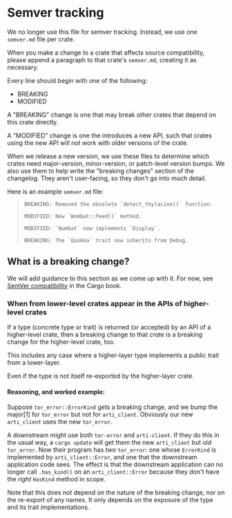 # Semver tracking

We no longer use this file for semver tracking.  Instead, we use one
`semver.md` file per crate.

When you make a change to a crate that affects source compatibility,
please append a paragraph to that crate's `semver.md`, creating it as
necessary.

Every line should begin with one of the following:
  * BREAKING
  * MODIFIED

A "BREAKING" change is one that may break other crates that depend on
this crate directly.

A "MODIFIED" change is one the introduces a new API, such that crates
using the new API will not work with older versions of the crate.

When we release a new version, we use these files to determine which
crates need major-version, minor-version, or patch-level version bumps.
We also use them to help write the "breaking changes" section of the
changelog. They aren't user-facing, so they don't go into much detail.

Here is an example `semver.md` file:

>```
>BREAKING: Removed the obsolete `detect_thylacine()` function.
>
>MODIFIED: New `Wombat::feed()` method.
>
>MODIFIED: `Numbat` now implements `Display`.
>
>BREAKING: The `Quokka` trait now inherits from Debug.
>```

## What is a breaking change?

We will add guidance to this section as we come up with it. For now, see
[SemVer compatibility] in the Cargo book.

[SemVer Compatibility]: https://doc.rust-lang.org/cargo/reference/semver.html

### When from lower-level crates appear in the APIs of higher-level crates

If a type (concrete type or trait) is returned (or accepted)
by an API of a higher-level crate,
then a breaking change to that *crate* is a breaking change
for the higher-level crate, too.

This includes any case where a higher-layer type
implements a public trait from a lower-layer.

Even if the type is not itself re-exported by the higher-layer crate.

#### Reasoning, and worked example:

Suppose `tor_error::ErrorKind` gets a breaking change,
and we bump the major[1] for `tor_error` but not for `arti_client`.
Obviously our new `arti_client` uses the new `tor_error`.

A downstream might use both `tor-error` and `arti-client`.
If they do this in the usual way,
a `cargo update` will get them the new `arti_client` but old `tor_error`.
Now their program has *two* `tor_error`:
one whose `ErrorKind` is implemented by `arti_client::Error`,
and one that the downstream application code sees.
The effect is that the downstream application
can no longer call `.has_kind()` on an `arti_client::Error`
because they don't have the *right* `HasKind` method in scope.

Note that this does not depend on the nature of the breaking change,
nor on the re-export of any names.
It only depends on the exposure of the type and its trait implementations.
